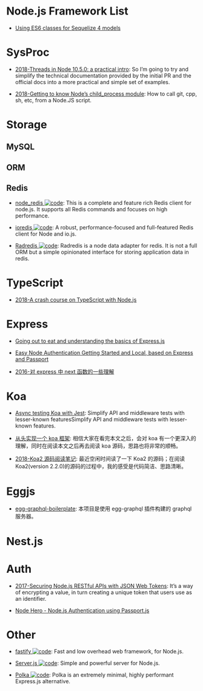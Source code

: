 # Node.js Framework List

- [Using ES6 classes for Sequelize 4 models](https://hackernoon.com/using-es6-classes-for-sequelize-4-models-b9fd54a5f8c9?source=linkShare-fe48c4221a4c-1526129263)

# SysProc

- [2018-Threads in Node 10.5.0: a practical intro](https://medium.com/dailyjs/threads-in-node-10-5-0-a-practical-intro-3b85a0a3c953): So I’m going to try and simplify the technical documentation provided by the initial PR and the official docs into a more practical and simple set of examples.

- [2018-Getting to know Node’s child_process module](https://medium.com/the-guild/getting-to-know-nodes-child-process-module-8ed63038f3fa): How to call git, cpp, sh, etc, from a Node.JS script.

# Storage

## MySQL

## ORM

## Redis

- [node_redis ![code](https://martrix-usa.oss-accelerate.aliyuncs.com/logo/code.svg)](https://github.com/NodeRedis/node_redis): This is a complete and feature rich Redis client for node.js. It supports all Redis commands and focuses on high performance.

- [ioredis ![code](https://martrix-usa.oss-accelerate.aliyuncs.com/logo/code.svg)](https://github.com/luin/ioredis): A robust, performance-focused and full-featured Redis client for Node and io.js.

- [Radredis ![code](https://martrix-usa.oss-accelerate.aliyuncs.com/logo/code.svg)](https://github.com/bustle/radredis): Radredis is a node data adapter for redis. It is not a full ORM but a simple opinionated interface for storing application data in redis.

# TypeScript

- [2018-A crash course on TypeScript with Node.js](https://blog.sourcerer.io/a-crash-course-on-typescript-with-node-js-2c376285afe1)

# Express

- [Going out to eat and understanding the basics of Express.js](https://parg.co/UKZ)

- [Easy Node Authentication Getting Started and Local, based on Express and Passport](https://scotch.io/tutorials/easy-node-authentication-setup-and-local)

- [2016-对 express 中 next 函数的一些理解](https://cnodejs.org/topic/5757e80a8316c7cb1ad35bab)

# Koa

- [Async testing Koa with Jest](https://hackernoon.com/async-testing-koa-with-jest-1b6e84521b71?source=linkShare-fe48c4221a4c-1508838328): Simplify API and middleware tests with lesser-known featuresSimplify API and middleware tests with lesser-known features.

- [从头实现一个 koa 框架](https://zhuanlan.zhihu.com/p/35040744): 相信大家在看完本文之后，会对 koa 有一个更深入的理解，同时在阅读本文之后再去阅读 koa 源码，思路也将非常的顺畅。

- [2018-Koa2 源码阅读笔记](https://mrsunny123.github.io/2017/06/21/Koa2-Code): 最近空闲时间读了一下 Koa2 的源码；在阅读 Koa2(version 2.2.0)的源码的过程中，我的感受是代码简洁、思路清晰。

# Eggjs

- [egg-graphql-boilerplate](https://github.com/freebyron/egg-graphql-boilerplate): 本项目是使用 egg-graphql 插件构建的 graphql 服务器。

# Nest.js

# Auth

- [2017-Securing Node.js RESTful APIs with JSON Web Tokens](https://medium.freecodecamp.org/securing-node-js-restful-apis-with-json-web-tokens-9f811a92bb52): It’s a way of encrypting a value, in turn creating a unique token that users use as an identifier.

- [Node Hero - Node.js Authentication using Passport.js](https://parg.co/UqY)

# Other

- [fastify ![code](https://martrix-usa.oss-accelerate.aliyuncs.com/logo/code.svg)](https://github.com/fastify/fastify): Fast and low overhead web framework, for Node.js.

- [Server.js ![code](https://martrix-usa.oss-accelerate.aliyuncs.com/logo/code.svg)](https://github.com/franciscop/server): Simple and powerful server for Node.js.

- [Polka ![code](https://martrix-usa.oss-accelerate.aliyuncs.com/logo/code.svg)](https://github.com/lukeed/polka): Polka is an extremely minimal, highly performant Express.js alternative.
